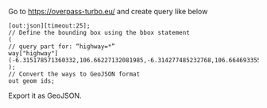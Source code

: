 Go to https://overpass-turbo.eu/ and create query like below

```
[out:json][timeout:25];
// Define the bounding box using the bbox statement
(
// query part for: “highway=*”
way["highway"](-6.315178571360332,106.66227132081985,-6.314277485232768,106.6646933555603);
);
// Convert the ways to GeoJSON format
out geom ids;
```

Export it as GeoJSON.

